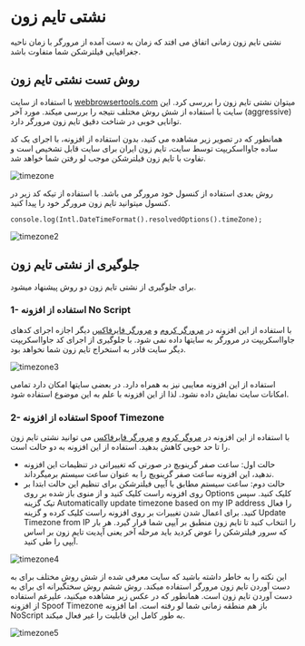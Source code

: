# نشتی تایم زون
نشتی تایم زون زمانی اتفاق می افتد که زمان به دست آمده از مرورگر با زمان ناحیه جغرافیایی فیلترشکن شما متفاوت باشد.


## روش تست نشتی تایم زون
با استفاده از سایت [webbrowsertools.com](https://webbrowsertools.com/timezone/) میتوان نشتی تایم زون را بررسی کرد. این سایت با استفاده از شش روش مختلف نتیجه را بررسی میکند. مورد آخر (aggressive) توانایی خوبی در شناخت دقیق تایم زون مرورگر دارد.

همانطور که در تصویر زیر مشاهده می کنید، بدون استفاده از افزونه، با اجرای یک کد ساده جاوااسکریپت توسط سایت، تایم زون ایران برای سایت قابل تشخیص است و تفاوت با تایم زون فیلترشکن موجب لو رفتن شما خواهد شد.

![timezone](https://github.com/user-attachments/assets/88378f24-af83-4b20-856a-29aff955219b)


روش بعدی استفاده از کنسول خود مرورگر می باشد. با استفاده از تیکه کد زیر در کنسول میتوانید تایم زون مرورگر خود را پیدا کنید.
```
console.log(Intl.DateTimeFormat().resolvedOptions().timeZone);
```
![timezone2](https://github.com/user-attachments/assets/50cb908f-1007-4e3e-8a0b-6b506f744302)


## جلوگیری از نشتی تایم زون
برای جلوگیری از نشتی تایم زون دو روش پیشنهاد میشود.
### 1- استفاده از افزونه No Script
با استفاده از این افزونه در [مرورگر کروم](https://chromewebstore.google.com/detail/noscript/doojmbjmlfjjnbmnoijecmcbfeoakpjm)  و [مرورگر فایرفاکس](https://addons.mozilla.org/addon/noscript/) دیگر اجازه اجرای کدهای جاوااسکریپت در مرورگر به سایتها داده نمی شود. با جلوگیری از اجرای کد جاوااسکریپت دیگر سایت قادر به استخراج تایم زون شما نخواهد بود.

![timezone3](https://github.com/user-attachments/assets/9b2aeec9-8c40-4106-b9af-2da6195701e1)


استفاده از این افزونه معایبی نیز به همراه دارد. در بعضی سایتها امکان دارد تمامی امکانات سایت نمایش داده نشود. لذا از این افزونه با علم به این موضوع استفاده شود.

### 2- استفاده از افزونه Spoof Timezone
با استفاده از این افزونه در [مروگر کروم](https://chromewebstore.google.com/detail/spoof-timezone/kcabmhnajflfolhelachlflngdbfhboe?hl=en) و [مرورگر فایرفاکس](https://addons.mozilla.org/en-US/firefox/addon/spoof-timezone/) می توانید نشتی تایم زون را تا حد خوبی کاهش بدهید. استفاده از این افزونه به دو حالت است.
* حالت اول: ساعت صفر گرینویچ
 در صورتی که تغییراتی در تنظیمات این افزونه ندهید، این افزونه ساعت صفر گرینویچ را به عنوان ساعت سیستم برمیگرداند.
* حالت دوم: ساعت سیستم مطابق با آیپی فیلترشکن
برای تنظیم این حالت ابتدا بر روی افزونه راست کلیک کنید و از منوی باز شده بر روی Options کلیک کنید. سپس تیک گزینه Automatically update timezone based on my IP address را فعال کنید. برای اعمال شدن تغییرات بر روی افزونه راست کلیک کرده و گزینه Update Timezone from IP را انتخاب کنید تا تایم زون منطبق بر آیپی شما قرار گیرد. هر بار که سرور فیلترشکن را عوض کردید باید مرحله آخر یعنی آپدیت تایم زون بر اساس آیپی را طی کنید.

![timezone4](https://github.com/user-attachments/assets/3cffd23f-eaa6-498d-8389-4bf25bc64915)


این نکته را به خاطر داشته باشید که سایت معرفی شده از شش روش مختلف برای به دست آوردن تایم زون مرورگر استفاده میکند. روش ششم روش سختگیرانه ای برای به دست آوردن تایم زون است. همانطور که در عکس زیر مشاهده میکنید، علیرغم استفاده از افزونه Spoof Timezone باز هم منطقه زمانی شما لو رفته است.
اما افزونه NoScript به طور کامل این قابلیت را غیر فعال میکند.

![timezone5](https://github.com/user-attachments/assets/81df96a1-3418-4d10-8b18-3c6a095b3dc9)


